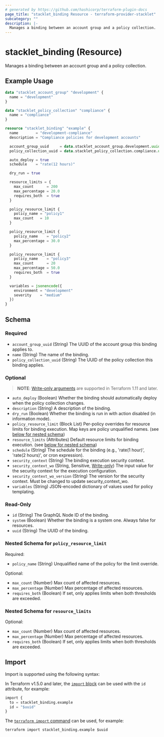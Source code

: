```yaml
---
# generated by https://github.com/hashicorp/terraform-plugin-docs
page_title: "stacklet_binding Resource - terraform-provider-stacklet"
subcategory: ""
description: |-
  Manages a binding between an account group and a policy collection.
---
```


# stacklet_binding (Resource)

Manages a binding between an account group and a policy collection.

## Example Usage

```terraform
data "stacklet_account_group" "development" {
  name = "development"
}

data "stacklet_policy_collection" "compliance" {
  name = "compliance"
}

resource "stacklet_binding" "example" {
  name        = "development-compliance"
  description = "Compliance policies for development accounts"

  account_group_uuid     = data.stacklet_account_group.development.uuid
  policy_collection_uuid = data.stacklet_policy_collection.compliance.uuid

  auto_deploy = true
  schedule    = "rate(12 hours)"

  dry_run = true

  resource_limits = {
    max_count      = 200
    max_percentage = 20.0
    requires_both  = true
  }

  policy_resource_limit {
    policy_name = "policy1"
    max_count   = 10
  }

  policy_resource_limit {
    policy_name    = "policy2"
    max_percentage = 30.0
  }

  policy_resource_limit {
    policy_name    = "policy3"
    max_count      = 20
    max_percentage = 50.0
    requires_both  = true
  }

  variables = jsonencode({
    environment = "development"
    severity    = "medium"
  })
}
```

<!-- schema generated by tfplugindocs -->
## Schema

### Required

- `account_group_uuid` (String) The UUID of the account group this binding applies to.
- `name` (String) The name of the binding.
- `policy_collection_uuid` (String) The UUID of the policy collection this binding applies.

### Optional

> **NOTE**: [Write-only arguments](https://developer.hashicorp.com/terraform/language/resources/ephemeral#write-only-arguments) are supported in Terraform 1.11 and later.

- `auto_deploy` (Boolean) Whether the binding should automatically deploy when the policy collection changes.
- `description` (String) A description of the binding.
- `dry_run` (Boolean) Whether the binding is run in with action disabled (in information mode).
- `policy_resource_limit` (Block List) Per-policy overrides for resource limits for binding execution. Map keys are policy unqualified names. (see [below for nested schema](#nestedblock--policy_resource_limit))
- `resource_limits` (Attributes) Default resource limits for binding execution. (see [below for nested schema](#nestedatt--resource_limits))
- `schedule` (String) The schedule for the binding (e.g., 'rate(1 hour)', 'rate(2 hours)', or cron expression).
- `security_context` (String) The binding execution security context.
- `security_context_wo` (String, Sensitive, [Write-only](https://developer.hashicorp.com/terraform/language/resources/ephemeral#write-only-arguments)) The input value for the security context for the execution configuration.
- `security_context_wo_version` (String) The version for the security context. Must be changed to update security_context_wo.
- `variables` (String) JSON-encoded dictionary of values used for policy templating.

### Read-Only

- `id` (String) The GraphQL Node ID of the binding.
- `system` (Boolean) Whether the binding is a system one. Always false for resources.
- `uuid` (String) The UUID of the binding.

<a id="nestedblock--policy_resource_limit"></a>
### Nested Schema for `policy_resource_limit`

Required:

- `policy_name` (String) Unqualified name of the policy for the limit override.

Optional:

- `max_count` (Number) Max count of affected resources.
- `max_percentage` (Number) Max percentage of affected resources.
- `requires_both` (Boolean) If set, only applies limits when both thresholds are exceeded.


<a id="nestedatt--resource_limits"></a>
### Nested Schema for `resource_limits`

Optional:

- `max_count` (Number) Max count of affected resources.
- `max_percentage` (Number) Max percentage of affected resources.
- `requires_both` (Boolean) If set, only applies limits when both thresholds are exceeded.

## Import

Import is supported using the following syntax:

In Terraform v1.5.0 and later, the [`import` block](https://developer.hashicorp.com/terraform/language/import) can be used with the `id` attribute, for example:

```terraform
import {
  to = stacklet_binding.example
  id = "$uuid"
}
```

The [`terraform import` command](https://developer.hashicorp.com/terraform/cli/commands/import) can be used, for example:

```shell
terraform import stacklet_binding.example $uuid
```

